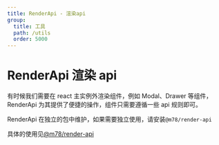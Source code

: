 ```yaml
---
title: RenderApi - 渲染api
group:
  title: 工具
  path: /utils
  order: 5000
---
```


# RenderApi 渲染 api

有时候我们需要在 react 主实例外渲染组件，例如 Modal、Drawer 等组件，RenderApi 为其提供了便捷的操作，组件只需要遵循一些 api 规则即可。

RenderApi 在独立的包中维护，如果需要独立使用，请安装`@m78/render-api`

具体的使用见[@m78/render-api](https://github.com/m78-core/render-api)
